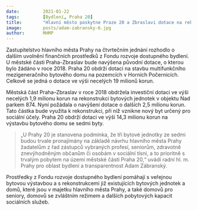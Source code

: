 ```yaml
---
date:         2021-01-22
tags:         [Bydlení, Praha 20]
title:        "Hlavní město poskytne Praze 20 a Zbraslavi dotace na rekonstrukci bytového fondu"
image: 	      posts/adam-zabransky-6.jpg
author:       MHMP
---
```


Zastupitelstvo hlavního města Prahy na čtvrtečním jednání rozhodlo o dalším uvolnění finančních prostředků z Fondu rozvoje dostupného bydlení. U městské části Praha-Zbraslav bude navýšena původní dotace, o kterou bylo žádáno v roce 2018. Praha 20 obdrží dotaci na stavbu multifunkčního mezigeneračního bytového domu na pozemcích v Horních Počernicích. Celkově se jedná o dotace ve výši necelých 19 milionů korun.

Městská část Praha–Zbraslav v roce 2018 obdržela investiční dotaci ve výši necelých 1,9 milionu korun na rekonstrukci bytových jednotek v objektu Nad parkem 874. Nyní požádala o navýšení dotace o dalších 2,5 milionu korun. Tato částka bude využita k rekonstrukci, při níž vznikne nový byt určený pro sociální účely. Praha 20 obdrží dotaci ve výši 14,3 milionu korun na výstavbu bytového domu se sedmi byty.

> „U Prahy 20 je stanovena podmínka, že tři bytové jednotky ze sedmi budou trvale pronajímány na základě návrhu hlavního města Prahy žadatelům z řad zástupců vybraných profesí, seniorům, zdravotně znevýhodněným občanům či osobám v sociální tísni, a to prioritně s trvalým pobytem na území městské části Praha 20,“ uvádí radní hl. m. Prahy pro oblast bydlení a transparentnost Adam Zábranský.

Prostředky z Fondu rozvoje dostupného bydlení pomáhají s veřejnou bytovou výstavbou a s rekonstrukcemi již existujících bytových jednotek a domů, které jsou v majetku hlavního města Prahy, a také domovů pro seniory, domovů se zvláštním režimem a dalších pobytových kapacit sociálních služeb. 
